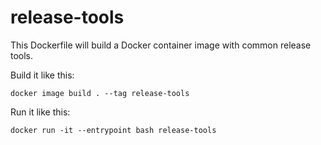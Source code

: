 # release-tools
This Dockerfile will build a Docker container image with common release tools.

Build it like this:
```
docker image build . --tag release-tools
```
Run it like this:
```
docker run -it --entrypoint bash release-tools
```
